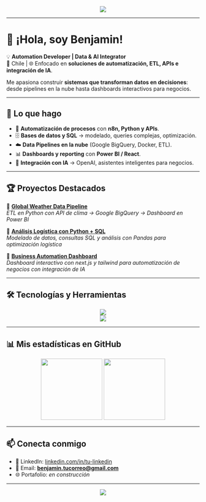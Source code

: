 <!-- Banner superior -->
<p align="center">
  <img src="https://capsule-render.vercel.app/api?type=waving&color=0:0f3443,100:34e89e&height=200&section=header&text=Benjamin%20Millalonco%20👨‍💻&fontSize=40&fontColor=ffffff&animation=fadeIn&fontAlignY=35" />
</p>

---

# 👋 ¡Hola, soy Benjamin!

💡 **Automation Developer | Data & AI Integrator**  
📍 Chile | 🌐 Enfocado en **soluciones de automatización, ETL, APIs e integración de IA**.  

Me apasiona construir **sistemas que transforman datos en decisiones**: desde pipelines en la nube hasta dashboards interactivos para negocios.  

---

## 🚀 Lo que hago
- 🔌 **Automatización de procesos** con **n8n, Python y APIs**.  
- 🗄️ **Bases de datos y SQL** → modelado, queries complejas, optimización.  
- ☁️ **Data Pipelines en la nube** (Google BigQuery, Docker, ETL).  
- 📊 **Dashboards y reporting** con **Power BI / React**.  
- 🤖 **Integración con IA** → OpenAI, asistentes inteligentes para negocios.  

---

## 🏆 Proyectos Destacados

🔹 [**Global Weather Data Pipeline**](https://github.com/hxcCoder/global-weather-pipeline)  
*ETL en Python con API de clima → Google BigQuery → Dashboard en Power BI*  

🔹 [**Análisis Logística con Python + SQL**](https://github.com/hxcCoder/analisis-logistica-python)  
*Modelado de datos, consultas SQL y análisis con Pandas para optimización logística*  

🔹 [**Business Automation Dashboard**](https://github.com/hxcCoder/business-automation-dashboard)  
*Dashboard interactivo con next.js y tailwind para automatización de negocios con integración de IA*  

---

## 🛠️ Tecnologías y Herramientas

<p align="center">
  <img src="https://skillicons.dev/icons?i=python,js,react,docker,mysql,postgresql,git,github,linux,vscode" /><br/>
  <img src="https://skillicons.dev/icons?i=gcp" /> 
</p>

---

## 📊 Mis estadísticas en GitHub

<p align="center">
  <img src="https://github-readme-stats.vercel.app/api?username=hxcCoder&show_icons=true&theme=radical" height="160" />
  <img src="https://github-readme-stats.vercel.app/api/top-langs/?username=hxcCoder&layout=compact&theme=radical" height="160" />
</p>

---

## 📫 Conecta conmigo

- 💼 LinkedIn: [linkedin.com/in/tu-linkedin](https://linkedin.com)  
- 📧 Email: **benjamin.tucorreo@gmail.com**  
- 🌐 Portafolio: *en construcción*  

---

<p align="center">
  <img src="https://capsule-render.vercel.app/api?type=waving&color=0:0f3443,100:34e89e&height=100&section=footer"/>
</p>
